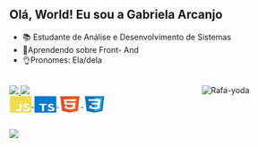 <div>

## Olá, World! Eu sou a Gabriela Arcanjo 

- 📚 Estudante de Análise e Desenvolvimento de Sistemas 
- 📌Aprendendo sobre Front- And 
- 👌Pronomes: Ela/dela 
 <br>
</div>

<div>
  <a href="https://github.com/gaarcanjo">
  <img height="180em" src="https://github-readme-stats.vercel.app/api?username=gaarcanjo&show_icons=true&theme=dracula&include_all_commits=true&count_private=true"/>
  <img height="180em" src="https://github-readme-stats.vercel.app/api/top-langs/?username=gaarcanjo&layout=compact&langs_count=16&theme=dracula"/
  <div>
   <img align="right" alt="Rafa-yoda" height="150" width="160" src="https://cdn.discordapp.com/attachments/656275097975259136/871828376275550209/Webp.net-gifmaker.gif">
  

 
</div>

<div>
 <img align="center" alt="Rafa-Js" height="30" width="40" src="https://raw.githubusercontent.com/devicons/devicon/master/icons/javascript/javascript-plain.svg">
  <img align="center" alt="Rafa-Ts" height="30" width="40" src="https://raw.githubusercontent.com/devicons/devicon/master/icons/typescript/typescript-plain.svg">
 <img align="center" alt="Rafa-HTML" height="30" width="40" src="https://raw.githubusercontent.com/devicons/devicon/master/icons/html5/html5-original.svg">
  <img align="center" alt="Rafa-CSS" height="30" width="40" src="https://raw.githubusercontent.com/devicons/devicon/master/icons/css3/css3-original.svg">
    </div>
  
  

##

<div>
<a href="https://https://www.linkedin.com/in/gabrielaarsilva/" target="_blank"><img src="https://img.shields.io/badge/-LinkedIn-%230077B5?style=for-the-badge&logo=linkedin&logoColor=white" target="_blank"></a> 

</div>

